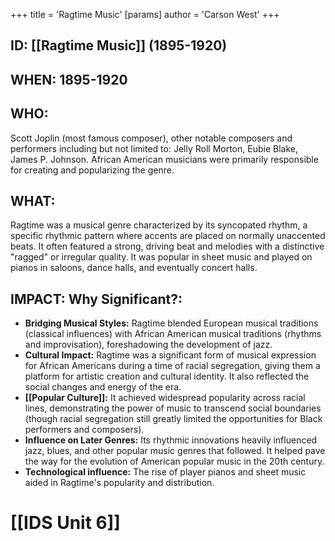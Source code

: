 +++
 title = 'Ragtime Music'
[params]
	author = 'Carson West'
+++
## ID: [[Ragtime Music]] (1895-1920)

## WHEN: 1895-1920

## WHO:  
Scott Joplin (most famous composer), other notable composers and performers including but not limited to: Jelly Roll Morton, Eubie Blake, James P. Johnson.  African American musicians were primarily responsible for creating and popularizing the genre.

## WHAT: 
Ragtime was a musical genre characterized by its syncopated rhythm,  a specific rhythmic pattern where accents are placed on normally unaccented beats. It often featured a strong, driving beat and melodies with a distinctive "ragged" or irregular quality. It was popular in sheet music and played on pianos in saloons, dance halls, and eventually concert halls.

## IMPACT: Why Significant?:
* **Bridging Musical Styles:** Ragtime blended European musical traditions (classical influences) with African American musical traditions (rhythms and improvisation), foreshadowing the development of jazz.
* **Cultural Impact:** Ragtime was a significant form of musical expression for African Americans during a time of racial segregation, giving them a platform for artistic creation and cultural identity. It also reflected the social changes and energy of the era.
* **[[Popular Culture]]:** It achieved widespread popularity across racial lines, demonstrating the power of music to transcend social boundaries (though racial segregation still greatly limited the opportunities for Black performers and composers).
* **Influence on Later Genres:** Its rhythmic innovations heavily influenced jazz, blues, and other popular music genres that followed. It helped pave the way for the evolution of American popular music in the 20th century.
* **Technological influence:** The rise of player pianos and sheet music aided in Ragtime's popularity and distribution.

# [[IDS Unit 6]]